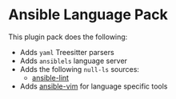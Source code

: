 # Ansible Language Pack

This plugin pack does the following:

- Adds `yaml` Treesitter parsers
- Adds `ansiblels` language server
- Adds the following `null-ls` sources:
  - [ansible-lint](https://github.com/ansible/ansible-lint)
- Adds [ansible-vim](https://github.com/pearofducks/ansible-vim) for language specific tools

<!-- vim: set ft=markdown: -->